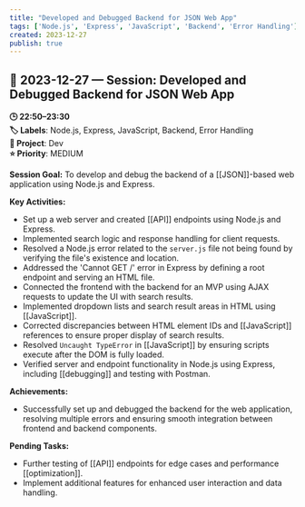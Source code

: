 ```yaml
---
title: "Developed and Debugged Backend for JSON Web App"
tags: ['Node.js', 'Express', 'JavaScript', 'Backend', 'Error Handling']
created: 2023-12-27
publish: true
---
```


## 📅 2023-12-27 — Session: Developed and Debugged Backend for JSON Web App

**🕒 22:50–23:30**  
**🏷️ Labels**: Node.js, Express, JavaScript, Backend, Error Handling  
**📂 Project**: Dev  
**⭐ Priority**: MEDIUM  


**Session Goal:** To develop and debug the backend of a [[JSON]]-based web application using Node.js and Express.

**Key Activities:**
- Set up a web server and created [[API]] endpoints using Node.js and Express.
- Implemented search logic and response handling for client requests.
- Resolved a Node.js error related to the `server.js` file not being found by verifying the file's existence and location.
- Addressed the 'Cannot GET /' error in Express by defining a root endpoint and serving an HTML file.
- Connected the frontend with the backend for an MVP using AJAX requests to update the UI with search results.
- Implemented dropdown lists and search result areas in HTML using [[JavaScript]].
- Corrected discrepancies between HTML element IDs and [[JavaScript]] references to ensure proper display of search results.
- Resolved `Uncaught TypeError` in [[JavaScript]] by ensuring scripts execute after the DOM is fully loaded.
- Verified server and endpoint functionality in Node.js using Express, including [[debugging]] and testing with Postman.

**Achievements:**
- Successfully set up and debugged the backend for the web application, resolving multiple errors and ensuring smooth integration between frontend and backend components.

**Pending Tasks:**
- Further testing of [[API]] endpoints for edge cases and performance [[optimization]].
- Implement additional features for enhanced user interaction and data handling.
